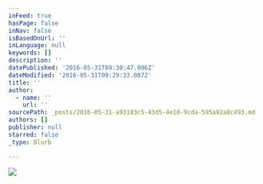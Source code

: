 ```yaml
---
inFeed: true
hasPage: false
inNav: false
isBasedOnUrl: ''
inLanguage: null
keywords: []
description: ''
datePublished: '2016-05-31T09:30:47.006Z'
dateModified: '2016-05-31T09:29:33.087Z'
title: ''
author:
  - name: ''
    url: ''
sourcePath: _posts/2016-05-31-a93183c5-43d5-4e18-9cda-595a92a8c493.md
authors: []
publisher: null
starred: false
_type: Blurb

---
```

![](https://the-grid-user-content.s3-us-west-2.amazonaws.com/f7eaa2cc-5002-4a66-a875-6f0de91aa5e6.jpg)